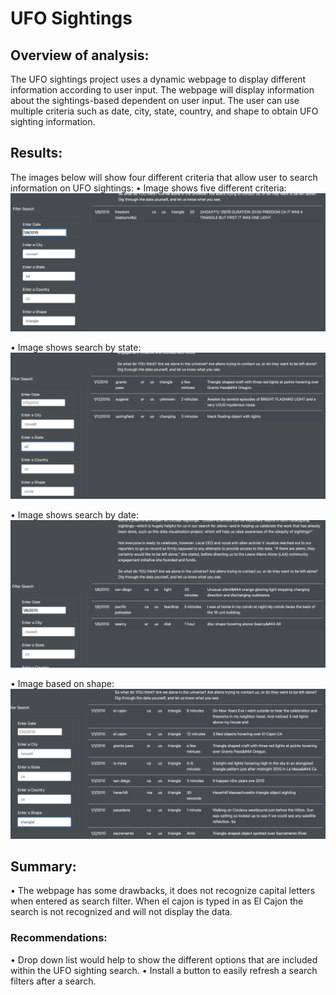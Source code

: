 # UFO Sightings
## Overview of analysis:

The UFO sightings project uses a dynamic webpage to display different information according to user input.  The webpage will display information about the sightings-based dependent on user input.  The user can use multiple criteria such as date, city, state, country, and shape to obtain UFO sighting information.
## Results:

The images below will show four different criteria that allow user to search information on UFO sightings:
•	Image shows five different criteria:
 ![This is an image](https://github.com/bradrobe/UFOs/blob/main/static/images/multiple_criteria.png)

•	Image shows search by state:
 ![This is an image](https://github.com/bradrobe/UFOs/blob/main/static/images/search_state.png)

•	Image shows search by date:
 ![This is an image](https://github.com/bradrobe/UFOs/blob/main/static/images/search_date.png)


•	Image based on shape:
 ![This is an image](https://github.com/bradrobe/UFOs/blob/main/static/images/search_shape.png)
## Summary:

•	The webpage has some drawbacks, it does not recognize capital letters when entered as search filter.  When el cajon is typed in as El Cajon the search is not recognized and will not display the data.

### Recommendations:
•	Drop down list would help to show the different options that are included within the UFO sighting search.
•	Install a button to easily refresh a search filters after a search.

